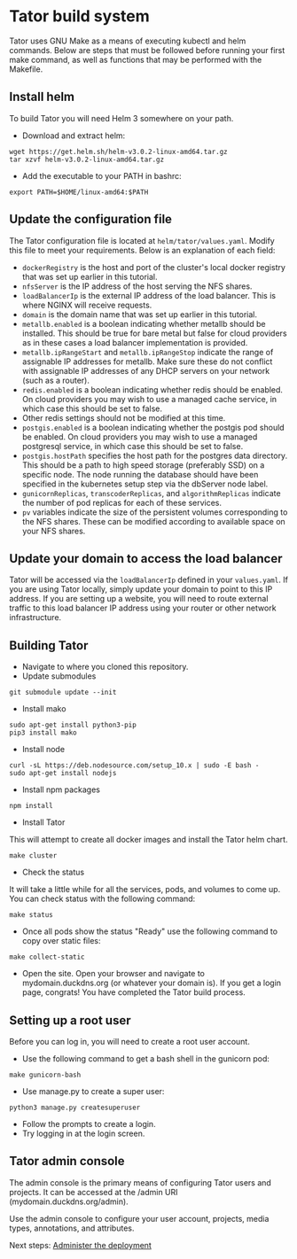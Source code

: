 # Tator build system

Tator uses GNU Make as a means of executing kubectl and helm commands. Below are steps that must be followed before running your first make command, as well as functions that may be performed with the Makefile.

## Install helm

To build Tator you will need Helm 3 somewhere on your path.

* Download and extract helm:

```
wget https://get.helm.sh/helm-v3.0.2-linux-amd64.tar.gz
tar xzvf helm-v3.0.2-linux-amd64.tar.gz
```

* Add the executable to your PATH in bashrc:

```
export PATH=$HOME/linux-amd64:$PATH
```

## Update the configuration file

The Tator configuration file is located at `helm/tator/values.yaml`. Modify this file to meet your requirements. Below is an explanation of each field:

* `dockerRegistry` is the host and port of the cluster's local docker registry that was set up earlier in this tutorial.
* `nfsServer` is the IP address of the host serving the NFS shares.
* `loadBalancerIp` is the external IP address of the load balancer. This is where NGINX will receive requests.
* `domain` is the domain name that was set up earlier in this tutorial.
* `metallb.enabled` is a boolean indicating whether metallb should be installed. This should be true for bare metal but false for cloud providers as in these cases a load balancer implementation is provided.
* `metallb.ipRangeStart` and `metallb.ipRangeStop` indicate the range of assignable IP addresses for metallb. Make sure these do not conflict with assignable IP addresses of any DHCP servers on your network (such as a router).
* `redis.enabled` is a boolean indicating whether redis should be enabled. On cloud providers you may wish to use a managed cache service, in which case this should be set to false.
* Other redis settings should not be modified at this time.
* `postgis.enabled` is a boolean indicating whether the postgis pod should be enabled. On cloud providers you may wish to use a managed postgresql service, in which case this should be set to false.
* `postgis.hostPath` specifies the host path for the postgres data directory. This should be a path to high speed storage (preferably SSD) on a specific node. The node running the database should have been specified in the kubernetes setup step via the dbServer node label.
* `gunicornReplicas`, `transcoderReplicas`, and `algorithmReplicas` indicate the number of pod replicas for each of these services.
* `pv` variables indicate the size of the persistent volumes corresponding to the NFS shares. These can be modified according to available space on your NFS shares.

## Update your domain to access the load balancer

Tator will be accessed via the `loadBalancerIp` defined in your `values.yaml`. If you are using Tator locally, simply update your domain to point to this IP address. If you are setting up a website, you will need to route external traffic to this load balancer IP address using your router or other network infrastructure.

## Building Tator

* Navigate to where you cloned this repository.
* Update submodules

```
git submodule update --init
```

* Install mako

```
sudo apt-get install python3-pip
pip3 install mako
```

* Install node

```
curl -sL https://deb.nodesource.com/setup_10.x | sudo -E bash -
sudo apt-get install nodejs
```

* Install npm packages

```
npm install
```

* Install Tator

This will attempt to create all docker images and install the Tator helm chart.

```
make cluster
```

* Check the status

It will take a little while for all the services, pods, and volumes to come up. You can check status with the following command:

```
make status
```

* Once all pods show the status "Ready" use the following command to copy over static files:

```
make collect-static
```

* Open the site. Open your browser and navigate to mydomain.duckdns.org (or whatever your domain is). If you get a login page, congrats! You have completed the Tator build process.

## Setting up a root user

Before you can log in, you will need to create a root user account.

* Use the following command to get a bash shell in the gunicorn pod:

```
make gunicorn-bash
```

* Use manage.py to create a super user:

```
python3 manage.py createsuperuser
```

* Follow the prompts to create a login.
* Try logging in at the login screen.

## Tator admin console

The admin console is the primary means of configuring Tator users and projects. It can be accessed at the /admin URI (mydomain.duckdns.org/admin).

Use the admin console to configure your user account, projects, media types, annotations, and attributes.

Next steps: [Administer the deployment](admin.md)
